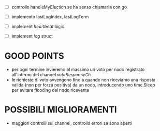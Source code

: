 - [ ] controllo handleMyElection se ha senso chiamarla con go
- [ ] implemento lastLogIndex, lastLogTerm

- [ ] implement *heartbeat* logic
- [ ] implement *log* struct

# GOOD POINTS
- per ogni termine invieremo al massimo un voto per nodo registrato all'interno del channel *voteResponseCh*
- le richieste di voto avvengono fino a quando non riceviamo una risposta valida (non per forza positiva) da un nodo, introducendo
    uno time.Sleep per evitare flooding del nodo ricevente

# POSSIBILI MIGLIORAMENTI
- maggiori controlli sui channel, controllo errori se sono aperti
